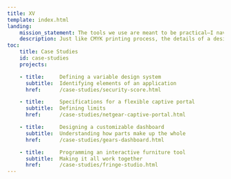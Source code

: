 ```yaml
---
title: XV
template: index.html
landing:
    mission_statement: The tools we use are meant to be practical—I navigate the complexity of your software so your customers don't have to.
    description: Just like CMYK printing process, the details of a design are usually imperceptible when everything lines up.
toc:
    title: Case Studies
    id: case-studies
    projects:

    - title:     Defining a variable design system
      subtitle:  Identifying elements of an application
      href:      /case-studies/security-score.html

    - title:     Specifications for a flexible captive portal
      subtitle:  Defining limits 
      href:      /case-studies/netgear-captive-portal.html

    - title:     Designing a customizable dashboard
      subtitle:  Understanding how parts make up the whole
      href:      /case-studies/gears-dashboard.html

    - title:     Programming an interactive furniture tool
      subtitle:  Making it all work together
      href:      /case-studies/fringe-studio.html
---
```

